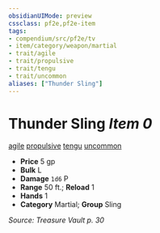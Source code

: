 ```yaml
---
obsidianUIMode: preview
cssclass: pf2e,pf2e-item
tags:
- compendium/src/pf2e/tv
- item/category/weapon/martial
- trait/agile
- trait/propulsive
- trait/tengu
- trait/uncommon
aliases: ["Thunder Sling"]
---
```

# Thunder Sling *Item 0*  
[agile](rules/traits/agile.md)  [propulsive](rules/traits/propulsive.md)  [tengu](rules/traits/tengu-b1.md)  [uncommon](rules/traits/uncommon.md)  

- **Price** 5 gp
- **Bulk** L
- **Damage** `1d6` P
- **Range** 50 ft.; **Reload** 1
- **Hands** 1
- **Category** Martial; **Group** Sling 



*Source: Treasure Vault p. 30*